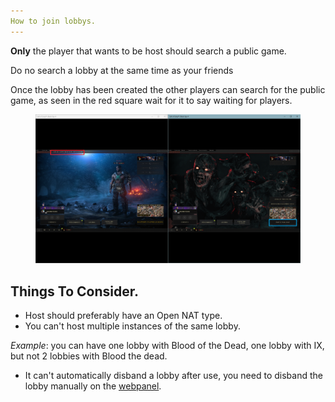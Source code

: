 ```yaml
---
How to join lobbys.
---
```



**Only** the player that wants to be host should search a public game.

Do no search a lobby at the same time as your friends

Once the lobby has been created the other players can search for the public game, as seen in the red square wait for it to say waiting for players.



<figure><img src="../.gitbook/assets/Captura de pantalla 2024-01-17 142122.png" alt=""><figcaption></figcaption></figure>

## Things To Consider.

* Host should preferably have an Open NAT type.
* You can't host multiple instances of the same lobby.

_Example_: you can have one lobby with Blood of the Dead, one lobby with IX, but not 2 lobbies with Blood the dead.

* It can't automatically disband a lobby after use, you need to disband the lobby manually on the [webpanel](server-setup/server-webpanel.md"mention").



<figure><img src="../.gitbook/assets/proof players connected.png" alt=""><figcaption></figcaption></figure>

